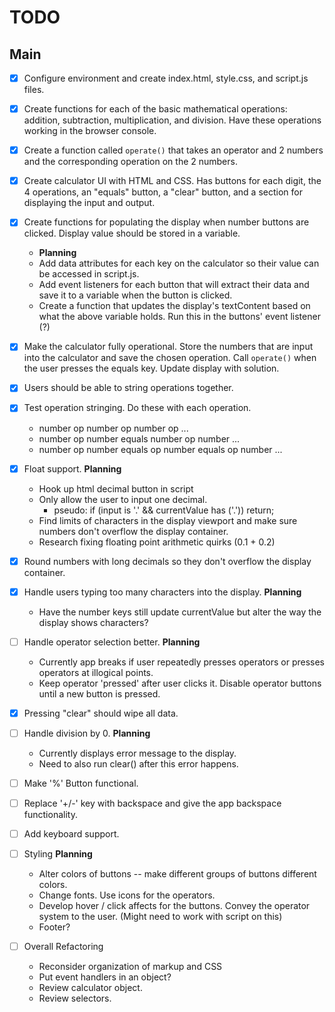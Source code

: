 # TODO

## Main

- [x] Configure environment and create index.html, style.css, and script.js files.
- [x] Create functions for each of the basic mathematical operations: addition, subtraction, multiplication, and division. Have these operations working in the browser console.
- [x] Create a function called `operate()` that takes an operator and 2 numbers and the corresponding operation on the 2 numbers.
- [x] Create calculator UI with HTML and CSS. Has buttons for each digit, the 4 operations, an "equals" button, a "clear" button, and a section for displaying the input and output.
- [x] Create functions for populating the display when number buttons are clicked. Display value should be stored in a variable.
    - **Planning**
    - Add data attributes for each key on the calculator so their value can be accessed in script.js.
    - Add event listeners for each button that will extract their data and save it to a variable when the button is clicked.
    - Create a function that updates the display's textContent based on what the above variable holds. Run this in the buttons' event listener (?)

- [x] Make the calculator fully operational. Store the numbers that are input into the calculator and save the chosen operation. Call `operate()` when the user presses the equals key. Update display with solution.
- [x] Users should be able to string operations together.
- [x] Test operation stringing. Do these with each operation.
    - number op number op number op ...
    - number op number equals number op number ...
    - number op number equals op number equals op number ...
    
- [x] Float support.
    **Planning**
    - Hook up html decimal button in script
    - Only allow the user to input one decimal.
        - pseudo: if (input is '.' && currentValue has ('.')) return;
    - Find limits of characters in the display viewport and make sure numbers don't overflow the display container.
    - Research fixing floating point arithmetic quirks (0.1 + 0.2)
    

- [x] Round numbers with long decimals so they don't overflow the display container.

- [x] Handle users typing too many characters into the display.
    **Planning**
    - Have the number keys still update currentValue but alter the way the display shows characters?

- [ ] Handle operator selection better.
    **Planning**
    - Currently app breaks if user repeatedly presses operators or presses operators at illogical points.
    - Keep operator 'pressed' after user clicks it. Disable operator buttons until a new button is pressed.


- [x] Pressing "clear" should wipe all data.

- [ ] Handle division by 0.
    **Planning**
    - Currently displays error message to the display.
    - Need to also run clear() after this error happens.

- [ ] Make '%' Button functional.

- [ ] Replace '+/-' key with backspace and give the app backspace functionality.

- [ ] Add keyboard support.

- [ ] Styling
    **Planning**
    - Alter colors of buttons -- make different groups of buttons different colors.
    - Change fonts. Use icons for the operators.
    - Develop hover / click affects for the buttons. Convey the operator system to the user. (Might need to work with script on this)
    - Footer?

- [ ] Overall Refactoring
    - Reconsider organization of markup and CSS
    - Put event handlers in an object?
    - Review calculator object.
    - Review selectors.
